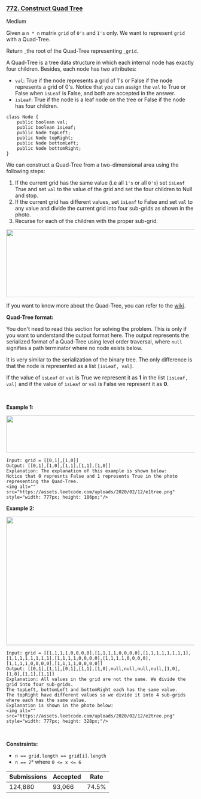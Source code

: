 ### [772. Construct Quad Tree](https://leetcode.com/problems/construct-quad-tree/)

Medium

Given a `` n * n `` matrix `` grid `` of `` 0's `` and `` 1's `` only. We want to represent `` grid `` with a Quad-Tree.

Return _the root of the Quad-Tree representing _`` grid ``.

A Quad-Tree is a tree data structure in which each internal node has exactly four children. Besides, each node has two attributes:

*   `` val ``: True if the node represents a grid of 1's or False if the node represents a grid of 0's. Notice that you can assign the `` val `` to True or False when `` isLeaf `` is False, and both are accepted in the answer.
*   `` isLeaf ``: True if the node is a leaf node on the tree or False if the node has four children.

```
class Node {
    public boolean val;
    public boolean isLeaf;
    public Node topLeft;
    public Node topRight;
    public Node bottomLeft;
    public Node bottomRight;
}
```

We can construct a Quad-Tree from a two-dimensional area using the following steps:

1.   If the current grid has the same value (i.e all `` 1's `` or all `` 0's ``) set `` isLeaf `` True and set `` val `` to the value of the grid and set the four children to Null and stop.
2.   If the current grid has different values, set `` isLeaf `` to False and set `` val `` to any value and divide the current grid into four sub-grids as shown in the photo.
3.   Recurse for each of the children with the proper sub-grid.

<img alt="" src="https://assets.leetcode.com/uploads/2020/02/11/new_top.png" style="width: 777px; height: 181px;"/>

If you want to know more about the Quad-Tree, you can refer to the [wiki](https://en.wikipedia.org/wiki/Quadtree).

__Quad-Tree format:__

You don't need to read this section for solving the problem. This is only if you want to understand the output format here. The output represents the serialized format of a Quad-Tree using level order traversal, where `` null `` signifies a path terminator where no node exists below.

It is very similar to the serialization of the binary tree. The only difference is that the node is represented as a list `` [isLeaf, val] ``.

If the value of `` isLeaf `` or `` val `` is True we represent it as __1__ in the list `` [isLeaf, val] `` and if the value of `` isLeaf `` or `` val `` is False we represent it as __0__.

 

<strong class="example">Example 1:</strong>

<img alt="" src="https://assets.leetcode.com/uploads/2020/02/11/grid1.png" style="width: 777px; height: 99px;"/>

```
Input: grid = [[0,1],[1,0]]
Output: [[0,1],[1,0],[1,1],[1,1],[1,0]]
Explanation: The explanation of this example is shown below:
Notice that 0 represnts False and 1 represents True in the photo representing the Quad-Tree.
<img alt="" src="https://assets.leetcode.com/uploads/2020/02/12/e1tree.png" style="width: 777px; height: 186px;"/>
```

<strong class="example">Example 2:</strong>

<img alt="" src="https://assets.leetcode.com/uploads/2020/02/12/e2mat.png" style="width: 777px; height: 343px;"/>

```
Input: grid = [[1,1,1,1,0,0,0,0],[1,1,1,1,0,0,0,0],[1,1,1,1,1,1,1,1],[1,1,1,1,1,1,1,1],[1,1,1,1,0,0,0,0],[1,1,1,1,0,0,0,0],[1,1,1,1,0,0,0,0],[1,1,1,1,0,0,0,0]]
Output: [[0,1],[1,1],[0,1],[1,1],[1,0],null,null,null,null,[1,0],[1,0],[1,1],[1,1]]
Explanation: All values in the grid are not the same. We divide the grid into four sub-grids.
The topLeft, bottomLeft and bottomRight each has the same value.
The topRight have different values so we divide it into 4 sub-grids where each has the same value.
Explanation is shown in the photo below:
<img alt="" src="https://assets.leetcode.com/uploads/2020/02/12/e2tree.png" style="width: 777px; height: 328px;"/>
```

 

__Constraints:__

*   `` n == grid.length == grid[i].length ``
*   <code>n == 2<sup>x</sup></code> where `` 0 <= x <= 6 ``

| Submissions    | Accepted     | Rate   |
| -------------- | ------------ | ------ |
| 124,880 | 93,066 | 74.5% |